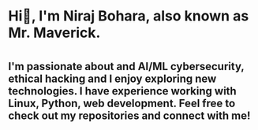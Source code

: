 <h1> Hi🫠, I'm Niraj Bohara, also known as Mr. Maverick.<h1> 
<h2>I'm passionate about and AI/ML cybersecurity, ethical hacking and I enjoy exploring new technologies. I have experience working with Linux, Python, web development. 
Feel free to check out my repositories and connect with me! </h2>

<!---
maver1ck02/maver1ck02 is a ✨ special ✨ repository because its `README.md` (this file) appears on your GitHub profile.
You can click the Preview link to take a look at your changes.
--->
